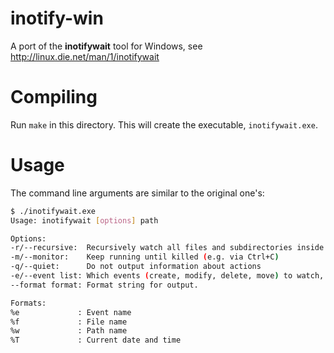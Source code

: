 inotify-win
===========
A port of the **inotifywait** tool for Windows, see http://linux.die.net/man/1/inotifywait

Compiling
=========
Run `make` in this directory. This will create the executable, `inotifywait.exe`.

Usage
=====
The command line arguments are similar to the original one's:

```sh
$ ./inotifywait.exe
Usage: inotifywait [options] path

Options:
-r/--recursive:  Recursively watch all files and subdirectories inside path
-m/--monitor:    Keep running until killed (e.g. via Ctrl+C)
-q/--quiet:      Do not output information about actions
-e/--event list: Which events (create, modify, delete, move) to watch, comma-separated. Default: all
--format format: Format string for output.

Formats:
%e             : Event name
%f             : File name
%w             : Path name
%T             : Current date and time
```
